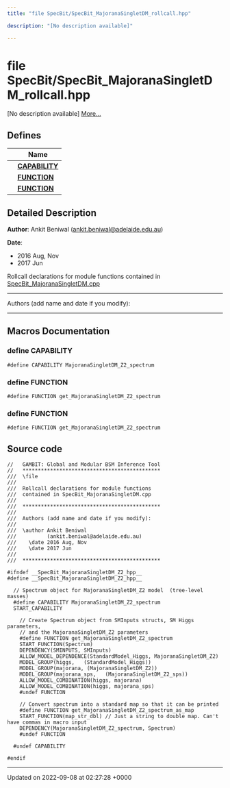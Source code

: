 ```yaml
---
title: "file SpecBit/SpecBit_MajoranaSingletDM_rollcall.hpp"

description: "[No description available]"

---
```


# file SpecBit/SpecBit_MajoranaSingletDM_rollcall.hpp

[No description available] [More...](#detailed-description)

## Defines

|                | Name           |
| -------------- | -------------- |
|  | **[CAPABILITY](/documentation/code/files/specbit__majoranasingletdm__rollcall_8hpp/#define-capability)**  |
|  | **[FUNCTION](/documentation/code/files/specbit__majoranasingletdm__rollcall_8hpp/#define-function)**  |
|  | **[FUNCTION](/documentation/code/files/specbit__majoranasingletdm__rollcall_8hpp/#define-function)**  |

## Detailed Description


**Author**: Ankit Beniwal ([ankit.beniwal@adelaide.edu.au](mailto:ankit.beniwal@adelaide.edu.au)) 

**Date**: 

  * 2016 Aug, Nov 
  * 2017 Jun


Rollcall declarations for module functions contained in [SpecBit_MajoranaSingletDM.cpp](/documentation/code/files/specbit__majoranasingletdm_8cpp/#file-src-specbit-majoranasingletdm-cpp)



------------------

Authors (add name and date if you modify):



------------------




## Macros Documentation

### define CAPABILITY

```
#define CAPABILITY MajoranaSingletDM_Z2_spectrum
```


### define FUNCTION

```
#define FUNCTION get_MajoranaSingletDM_Z2_spectrum
```


### define FUNCTION

```
#define FUNCTION get_MajoranaSingletDM_Z2_spectrum
```


## Source code

```
//   GAMBIT: Global and Modular BSM Inference Tool
//   *********************************************
///  \file
///
///  Rollcall declarations for module functions
///  contained in SpecBit_MajoranaSingletDM.cpp
///
///  *********************************************
///
///  Authors (add name and date if you modify):
///
///  \author Ankit Beniwal
///          (ankit.beniwal@adelaide.edu.au)
///    \date 2016 Aug, Nov
///    \date 2017 Jun
///
///  *********************************************

#ifndef __SpecBit_MajoranaSingletDM_Z2_hpp__
#define __SpecBit_MajoranaSingletDM_Z2_hpp__

  // Spectrum object for MajoranaSingletDM_Z2 model  (tree-level masses)
  #define CAPABILITY MajoranaSingletDM_Z2_spectrum
  START_CAPABILITY

    // Create Spectrum object from SMInputs structs, SM Higgs parameters,
    // and the MajoranaSingletDM_Z2 parameters
    #define FUNCTION get_MajoranaSingletDM_Z2_spectrum
    START_FUNCTION(Spectrum)
    DEPENDENCY(SMINPUTS, SMInputs)
    ALLOW_MODEL_DEPENDENCE(StandardModel_Higgs, MajoranaSingletDM_Z2)
    MODEL_GROUP(higgs,   (StandardModel_Higgs))
    MODEL_GROUP(majorana, (MajoranaSingletDM_Z2))
    MODEL_GROUP(majorana_sps,   (MajoranaSingletDM_Z2_sps))
    ALLOW_MODEL_COMBINATION(higgs, majorana)
    ALLOW_MODEL_COMBINATION(higgs, majorana_sps)
    #undef FUNCTION

    // Convert spectrum into a standard map so that it can be printed
    #define FUNCTION get_MajoranaSingletDM_Z2_spectrum_as_map
    START_FUNCTION(map_str_dbl) // Just a string to double map. Can't have commas in macro input
    DEPENDENCY(MajoranaSingletDM_Z2_spectrum, Spectrum)
    #undef FUNCTION

  #undef CAPABILITY

#endif
```


-------------------------------

Updated on 2022-09-08 at 02:27:28 +0000
